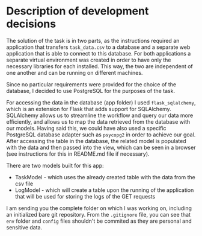 # Description of development decisions

The solution of the task is in two parts, as the instructions required an application that transfers `task_data.csv` to a database and a separate web application that is able to connect to this database. For both applications a separate virtual environment was created in order to have only the necessary libraries for each installed. This way, the two are independent of one another and can be running on different machines. 

Since no particular requirements were provided for the choice of the database, I decided to use PostgreSQL for the purposes of the task.

For accessing the data in the database (app folder) I used `flask_sqlalchemy`, which is an extension for Flask that adds support for SQLAlchemy. SQLAlchemy allows us to streamline the workflow and query our data more efficiently, and allows us to map the data retrieved from the database with our models. Having said this, we could have also used a specific PostgreSQL database adapter such as `psycopg2` in order to achieve our goal. After accessing the table in the database, the related model is populated with the data and then passed into the view, which can be seen in a browser (see instructions for this in README.md file if necessary).

There are two models built for this app: 
* TaskModel - which uses the already created table with the data from the csv file
* LogModel - which will create a table upon the running of the application that will be used for storing the logs of the GET requests

I am sending you the complete folder on which I was working on, including an initialized bare git repository.
From the `.gitignore` file, you can see that `env` folder and `config` files shouldn't be commited as they are personal and sensitive data.